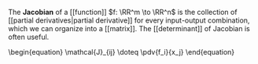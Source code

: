 The **Jacobian** of a [[function]] $f: \RR^m \to \RR^n$ is the collection of [[partial derivatives|partial derivative]] for every input-output combination, which we can organize into a [[matrix]]. The [[determinant]] of Jacobian is often useful.

\begin{equation}
\mathcal{J}_{ij} \doteq \pdv{f_i}{x_j}
\end{equation}
